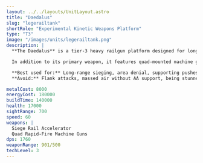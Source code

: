 ```yaml
---
layout: ../../layouts/UnitLayout.astro
title: "Daedalus"
slug: "legerailtank"
shortRole: "Experimental Kinetic Weapons Platform"
type: "T3"
image: "/images/units/legerailtank.png"
description: |
  **The Daedalus** is a tier-3 heavy railgun platform designed for long-range siege and direct firepower dominance. Its main cannon, the *Siege Rail Accelerator*, deals devastating armor-piercing shots ideal for shredding high-HP targets and breaking static defenses.

  In addition to its primary weapon, it features quad-mounted machine guns for close-range suppression and anti-light screening. With solid durability and surprising mobility for its size, it can push through defended zones and serve as the backbone of a late-game armored column.

  **Best used for:** Long-range sieging, area denial, supporting pushes through entrenched lines  
  **Avoid:** Flank attacks, massed air without AA support, being stunned mid-frontline

metalCost: 8000
energyCost: 180000
buildTime: 140000
health: 17000
sightRange: 700
speed: 60
weapons: |
  Siege Rail Accelerator  
  Quad Rapid-Fire Machine Guns
dps: 1760
weaponRange: 901/500
techLevel: 3
---
```

